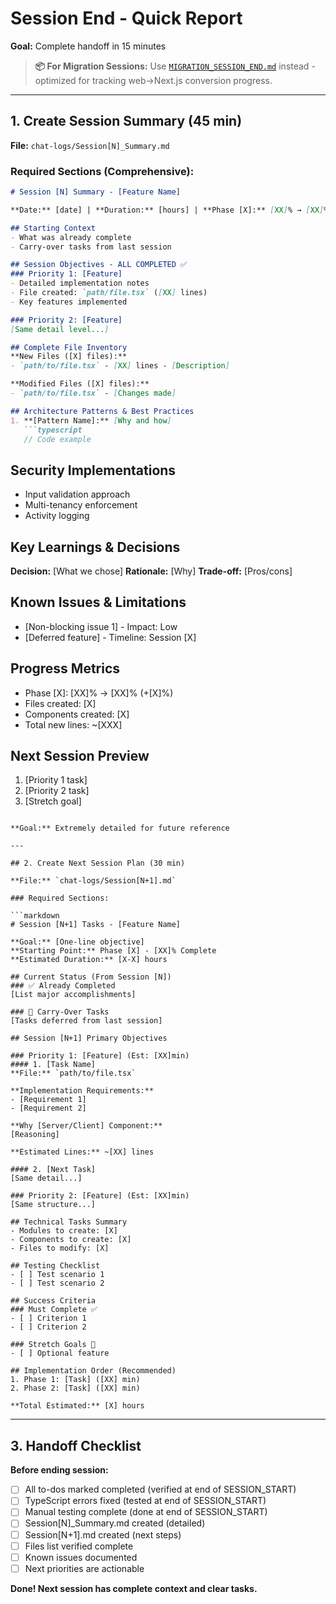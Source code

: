 # Session End - Quick Report

**Goal:** Complete handoff in 15 minutes

> **📦 For Migration Sessions:** Use [`MIGRATION_SESSION_END.md`](MIGRATION_SESSION_END.md) instead - optimized for tracking web→Next.js conversion progress.

---

## 1. Create Session Summary (45 min)

**File:** `chat-logs/Session[N]_Summary.md`

### Required Sections (Comprehensive):

```markdown
# Session [N] Summary - [Feature Name]

**Date:** [date] | **Duration:** [hours] | **Phase [X]:** [XX]% → [XX]%

## Starting Context
- What was already complete
- Carry-over tasks from last session

## Session Objectives - ALL COMPLETED ✅
### Priority 1: [Feature]
- Detailed implementation notes
- File created: `path/file.tsx` ([XX] lines)
- Key features implemented

### Priority 2: [Feature]
[Same detail level...]

## Complete File Inventory
**New Files ([X] files):**
- `path/to/file.tsx` - [XX] lines - [Description]

**Modified Files ([X] files):**
- `path/to/file.tsx` - [Changes made]

## Architecture Patterns & Best Practices
1. **[Pattern Name]:** [Why and how]
   ```typescript
   // Code example
   ```

## Security Implementations
- Input validation approach
- Multi-tenancy enforcement
- Activity logging

## Key Learnings & Decisions
**Decision:** [What we chose]
**Rationale:** [Why]
**Trade-off:** [Pros/cons]

## Known Issues & Limitations
- [Non-blocking issue 1] - Impact: Low
- [Deferred feature] - Timeline: Session [X]

## Progress Metrics
- Phase [X]: [XX]% → [XX]% (+[X]%)
- Files created: [X]
- Components created: [X]
- Total new lines: ~[XXX]

## Next Session Preview
1. [Priority 1 task]
2. [Priority 2 task]
3. [Stretch goal]
```

**Goal:** Extremely detailed for future reference

---

## 2. Create Next Session Plan (30 min)

**File:** `chat-logs/Session[N+1].md`

### Required Sections:

```markdown
# Session [N+1] Tasks - [Feature Name]

**Goal:** [One-line objective]
**Starting Point:** Phase [X] - [XX]% Complete
**Estimated Duration:** [X-X] hours

## Current Status (From Session [N])
### ✅ Already Completed
[List major accomplishments]

### 🔧 Carry-Over Tasks
[Tasks deferred from last session]

## Session [N+1] Primary Objectives

### Priority 1: [Feature] (Est: [XX]min)
#### 1. [Task Name]
**File:** `path/to/file.tsx`

**Implementation Requirements:**
- [Requirement 1]
- [Requirement 2]

**Why [Server/Client] Component:**
[Reasoning]

**Estimated Lines:** ~[XX] lines

#### 2. [Next Task]
[Same detail...]

### Priority 2: [Feature] (Est: [XX]min)
[Same structure...]

## Technical Tasks Summary
- Modules to create: [X]
- Components to create: [X]
- Files to modify: [X]

## Testing Checklist
- [ ] Test scenario 1
- [ ] Test scenario 2

## Success Criteria
### Must Complete ✅
- [ ] Criterion 1
- [ ] Criterion 2

### Stretch Goals 🎯
- [ ] Optional feature

## Implementation Order (Recommended)
1. Phase 1: [Task] ([XX] min)
2. Phase 2: [Task] ([XX] min)

**Total Estimated:** [X] hours
```

---

## 3. Handoff Checklist

**Before ending session:**
- [ ] All to-dos marked completed (verified at end of SESSION_START)
- [ ] TypeScript errors fixed (tested at end of SESSION_START)
- [ ] Manual testing complete (done at end of SESSION_START)
- [ ] Session[N]_Summary.md created (detailed)
- [ ] Session[N+1].md created (next steps)
- [ ] Files list verified complete
- [ ] Known issues documented
- [ ] Next priorities are actionable

**Done! Next session has complete context and clear tasks.**
